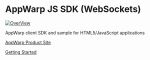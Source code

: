 AppWarp JS SDK (WebSockets)
====================

[![OverView](http://appwarp.shephertz.com/wp-content/themes/twentytwelve/images/logo.png)](http://appwarp.shephertz.com)

AppWarp client SDK and sample for HTML5/JavaScript applications

[AppWarp Product Site](http://appwarp.shephertz.com/)

[Getting Started](http://appwarp.shephertz.com/game-development-center/html5-game-developers-home/)
